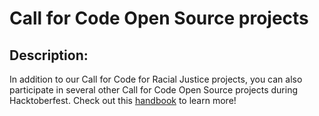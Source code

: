 # Call for Code Open Source projects 

## Description: 

In addition to our Call for Code for Racial Justice projects, you can also participate in several other Call for Code Open Source projects during Hacktoberfest.
Check out this [handbook](https://call-for-code.github.io/Hacktoberfest/#/) to learn more!
